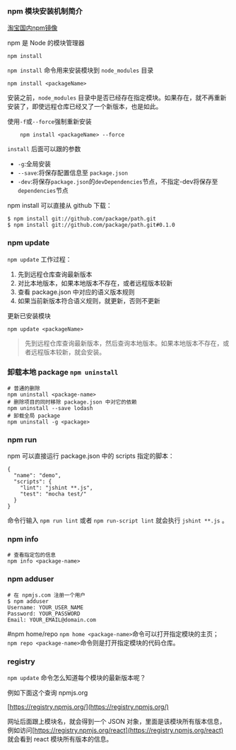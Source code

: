 ### npm 模块安装机制简介

[淘宝国内npm镜像](https://npm.taobao.org/)

npm 是 Node 的模块管理器

```
npm install
```

`npm install` 命令用来安装模块到 `node_modules` 目录
```
npm install <packageName>
```

安装之前，`node_modules` 目录中是否已经存在指定模块。如果存在，就不再重新安装了，即使远程仓库已经又了一个新版本，也是如此。

使用`-f`或`--force`强制重新安装
```
    npm install <packageName> --force
```
`install` 后面可以跟的参数
- `-g`:全局安装
- `--save`:将保存配置信息至 `package.json`
- `-dev`:将保存`package.json`的`devDependencies`节点，不指定-dev将保存至`dependencies`节点

npm install 可以直接从 github 下载：
```
$ npm install git://github.com/package/path.git
$ npm install git://github.com/package/path.git#0.1.0
```

### npm update

`npm update` 工作过程：
1. 先到远程仓库查询最新版本
2. 对比本地版本，如果本地版本不存在，或者远程版本较新
3. 查看 package.json 中对应的语义版本规则
4. 如果当前新版本符合语义规则，就更新，否则不更新

更新已安装模块
```
npm update <packageName>
```

> 先到远程仓库查询最新版本，然后查询本地版本。如果本地版本不存在，或者远程版本较新，就会安装。

### 卸载本地 package `npm uninstall`
```
# 普通的删除
npm uninstall <package-name>
# 删除项目的同时移除 package.json 中对它的依赖
npm uninstall --save lodash
# 卸载全局 package 
npm uninstall -g <package>
```

### npm run 
npm 可以直接运行 package.json 中的 scripts 指定的脚本：
```
{
  "name": "demo",
  "scripts": {
    "lint": "jshint **.js",
    "test": "mocha test/"
  }
}
```
命令行输入 `npm run lint` 或者 `npm run-script lint` 就会执行 `jshint **.js` 。

### npm info
```
# 查看指定包的信息
npm info <package-name>
```

### npm adduser
```
# 在 npmjs.com 注册一个用户
$ npm adduser
Username: YOUR_USER_NAME
Password: YOUR_PASSWORD
Email: YOUR_EMAIL@domain.com
```

#npm home/repo
`npm home <package-name>`命令可以打开指定模块的主页； 
`npm repo <package-name>`命令则是打开指定模块的代码仓库。

### registry
`npm update` 命令怎么知道每个模块的最新版本呢？

例如下面这个查询 npmjs.org 

[https://registry.npmjs.org/](https://registry.npmjs.org/)

网址后面跟上模块名，就会得到一个 JSON 对象，里面是该模块所有版本信息，例如访问[https://registry.npmjs.org/react](https://registry.npmjs.org/react) 就会看到 react 模块所有版本的信息。

